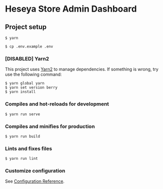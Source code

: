 # Heseya Store Admin Dashboard

## Project setup

```
$ yarn

$ cp .env.example .env
```

### [DISABLED] Yarn2

This project uses [Yarn2](https://yarnpkg.com/getting-started/migration) to manage dependencies. If something is wrong, try use the following command:

```
$ yarn global yarn
$ yarn set version berry
$ yarn install
```

### Compiles and hot-reloads for development

```
$ yarn run serve
```

### Compiles and minifies for production

```
$ yarn run build
```

### Lints and fixes files

```
$ yarn run lint
```

### Customize configuration

See [Configuration Reference](https://cli.vuejs.org/config/).
